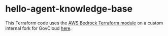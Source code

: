 # hello-agent-knowledge-base
This Terraform code uses the [AWS Bedrock Terraform module](https://registry.terraform.io/modules/aws-ia/bedrock/aws/latest) on a custom internal fork for GovCloud [here](https://github.com/KPInfr/terraform-aws-bedrock-orig).